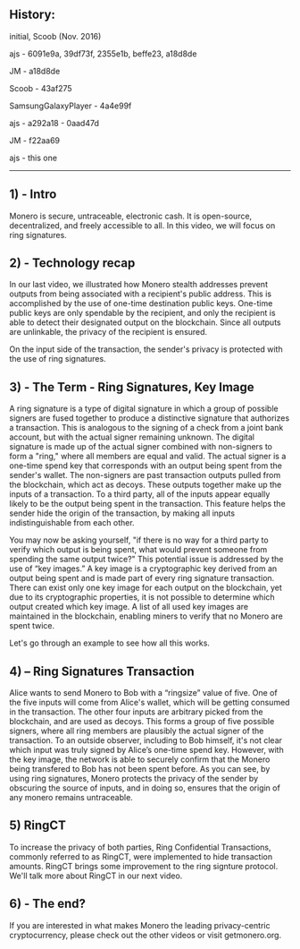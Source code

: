 ## History:
initial, Scoob (Nov. 2016)

ajs - 6091e9a, 39df73f, 2355e1b, beffe23, a18d8de

JM - a18d8de

Scoob - 43af275

SamsungGalaxyPlayer - 4a4e99f

ajs - a292a18 - 0aad47d

JM - f22aa69

ajs - this one

---

## 1) - Intro

Monero is secure, untraceable, electronic cash. It is open-source, decentralized, and freely accessible to all.
In this video, we will focus on ring signatures.
 
## 2) - Technology recap
 
In our last video, we illustrated how Monero stealth addresses prevent outputs from being associated with a recipient's  public address.
This is accomplished by the use of one-time destination public keys.
One-time public keys are only spendable by the recipient, and only the recipient is able to detect their designated output on the blockchain.
Since all outputs are unlinkable, the privacy of the recipient is ensured.

On the input side of the transaction, the sender's privacy is protected with the use of ring signatures.

## 3) - The Term - Ring Signatures, Key Image

A ring signature is a type of digital signature in which a group of possible signers are fused together to produce a distinctive signature that authorizes a transaction.
This is analogous to the signing of a check from a joint bank account, but with the actual signer remaining unknown.
The digital signature is made up of the actual signer combined with non-signers to form a "ring," where all members are equal and valid.
The actual signer is a one-time spend key that corresponds with an output being spent from the sender's wallet.
The non-signers are past transaction outputs pulled from the blockchain, which act as decoys.
These outputs together make up the inputs of a transaction.
To a third party, all of the inputs appear equally likely to be the output being spent in the transaction.
This feature helps the sender hide the origin of the transaction, by making all inputs indistinguishable from each other.


You may now be asking yourself, "if there is no way for a third party to verify which output is being spent, what would prevent someone from spending the same output twice?"
This potential issue is addressed by the use of “key images.”
A key image is a cryptographic key derived from an output being spent and is made part of every ring signature transaction.
There can exist only one key image for each output on the blockchain, yet due to its cryptographic properties, it is not possible to determine which output created which key image.
A list of all used key images are maintained in the blockchain, enabling miners to verify that no Monero are spent twice.

Let's go through an example to see how all this works.

## 4) – Ring Signatures Transaction

Alice wants to send Monero to Bob with a “ringsize” value of five. 
One of the five inputs will come from Alice's wallet, which will be getting consumed in the transaction.
The other four inputs are arbitrary picked from the blockchain, and are used as decoys.
This forms a group of five possible signers, where all ring members are plausibly the actual signer of the transaction.
To an outside observer, including to Bob himself, it's not clear which input was truly signed by Alice’s one-time spend key.
However, with the key image, the network is able to securely confirm that the Monero being transfered to Bob has not been spent before.
As you can see, by using ring signatures, Monero protects the privacy of the sender by obscuring the source of inputs, and in doing so, ensures that the origin of any monero remains untraceable.

## 5) RingCT

To increase the privacy of both parties, Ring Confidential Transactions, commonly referred to as RingCT, were implemented to hide transaction amounts.
RingCT brings some improvement to the ring signture protocol.
We'll talk more about RingCT in our next video.

## 6) - The end?

If you are interested in what makes Monero the leading privacy-centric cryptocurrency, please check out the other videos or visit getmonero.org.
